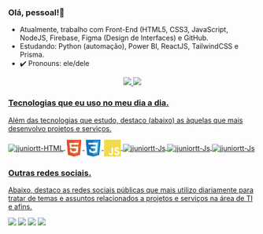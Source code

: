 ### Olá, pessoal!👋

- Atualmente, trabalho com Front-End (HTML5, CSS3, JavaScript, NodeJS, Firebase, Figma (Design de Interfaces) e GitHub.
- Estudando: Python (automação), Power BI, ReactJS, TailwindCSS e Prisma.
- ✔️ Pronouns: ele/dele

<div align="center">
  <a href="https://github.com/jjuniortt">
  <img height="180em" src="https://github-readme-stats.vercel.app/api?username=jjuniortt&show_icons=true&theme=dracula&include_all_commits=true&count_private=true"/> <img height="180em" src="https://github-readme-stats.vercel.app/api/top-langs/?username=jjuniortt&layout=compact&langs_count=7&theme=dracula"/>
</div>

### Tecnologias que eu uso no meu dia a dia.
   Além das tecnologias que estudo, destaco (abaixo) as àquelas que mais desenvolvo projetos e serviços.
<div style="display: inline_block">
  <img align="center" alt="jjuniortt-HTML" height="35" width="35" src="https://cdn.jsdelivr.net/gh/devicons/devicon/icons/windows8/windows8-original.svg" />
  <img align="center" alt="jjuniortt-HTML" height="35" width="35" src="https://raw.githubusercontent.com/devicons/devicon/master/icons/html5/html5-original.svg">
  <img align="center" alt="jjuniortt-CSS" height="35" width="35" src="https://raw.githubusercontent.com/devicons/devicon/master/icons/css3/css3-original.svg">
  <img align="center" alt="jjuniortt-Js" height="35" width="35" src="https://raw.githubusercontent.com/devicons/devicon/master/icons/javascript/javascript-plain.svg">
  <img align="center" alt="jjuniortt-Js" height="35" width="35" src="https://cdn.jsdelivr.net/gh/devicons/devicon/icons/vscode/vscode-original.svg" />
  <img img align="center" alt="jjuniortt-Js" height="35" width="35" src="https://cdn.jsdelivr.net/gh/devicons/devicon/icons/firebase/firebase-plain.svg" />
  <img align="center" alt="jjuniortt-Js" height="35" width="35" src="https://cdn.jsdelivr.net/gh/devicons/devicon/icons/canva/canva-original.svg" />
</div>

### Outras redes sociais.
  Abaixo, destaco as redes sociais públicas que mais utilizo diariamente para tratar de temas e assuntos relacionados a projetos e serviços na área de TI e afins.
  
<div> 
  <a href="https://www.youtube.com/channel/UCY6Z9iaxFSyMJTt-48IFIvw" target="_blank"><img src="https://img.shields.io/badge/YouTube-FF0000?style=for-the-badge&logo=youtube&logoColor=white" target="_blank"></a>
  <a href="https://www.instagram.com/jonastofoli/" target="_blank"><img src="https://img.shields.io/badge/-Instagram-%23E4405F?style=for-the-badge&logo=instagram&logoColor=white" target="_blank"></a>
  <a href="https://www.linkedin.com/in/jonas-t%C3%B3foli-81169087/" target="_blank"><img src="https://img.shields.io/badge/LinkedIn-0077B5?style=for-the-badge&logo=linkedin&logoColor=white" target="_blank"></a>
   <a href="https://www.facebook.com/jjuniortt" target="_blank"><img src="https://img.shields.io/badge/Facebook-1877F2?style=for-the-badge&logo=facebook&logoColor=white" target="_blank"></a>
</div>
